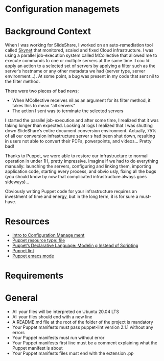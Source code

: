 # Configuration managemets                                                                

# Background Context                                                                                                                    
When I was working for SlideShare, I worked on an auto-remediation tool called <a href = "https://engineering.linkedin.com/slideshare/sk
ynet-project-_-monitor-scale-and-auto-heal-system-cloud">Skynet</a> that monitored, scaled and fixed Cloud infrastructure. I was using a
parallel job-execution system called MCollective that allowed me to execute commands to one or multiple servers at the same time. I cou
ld apply an action to a selected set of servers by applying a filter such as the server’s hostname or any other metadata we had (server 
type, server environment…). At some point, a bug was present in my code that sent nil to the filter method.                             

There were two pieces of bad news;                                                                                                      
* When MCollective receives nil as an argument for its filter method, it takes this to mean "all servers"                               
* The action I sent was to terminate the selected servers                                                                               

I started the parallel job-execution and after some time, I realized that it was taking longer than expected. Looking at logs I realized
that I was shutting down SlideShare’s entire document conversion environment. Actually, 75% of all our conversion infrastructure server
s had been shut down, resulting in users not able to convert their PDFs, powerpoints, and videos… Pretty bad!                           

Thanks to Puppet, we were able to restore our infrastructure to normal operation in under 1H, pretty impressive. Imagine if we had to do
everything manually: launching the servers, configuring and linking them, importing application code, starting every process, and obvio
usly, fixing all the bugs (you should know by now that complicated infrastructure always goes sideways)…                                

Obviously writing Puppet code for your infrastructure requires an investment of time and energy, but in the long term, it is for sure a 
must-have.                                                                                                                              

# Resources                                                                                                                             
* <a href = "https://www.digitalocean.com/community/tutorials/an-introduction-to-configuration-management">Intro to Configuration Manage
ment</a>                                                                                                                                
* <a href = "https://puppet.com/docs/puppet/5.5/types/file.html">Puppet resource type: file</a>                                         
* <a href = "https://puppet.com/blog/puppets-declarative-language-modeling-instead-of-scripting/">Puppet’s Declarative Language: Modelin
g Instead of Scripting</a>                                                                                                              
* <a href = "http://puppet-lint.com/">Puppet lint</a>                                                                                   
* <a href = "https://github.com/voxpupuli/puppet-mode">Puppet emacs mode</a>                                                            

# Requirements                                                                                                                          

# General                                                                                                                               
* All your files will be interpreted on Ubuntu 20.04 LTS                                                                                
* All your files should end with a new line                                                                                             
* A README.md file at the root of the folder of the project is mandatory
* Your Puppet manifests must pass puppet-lint version 2.1.1 without any errors
* Your Puppet manifests must run without error
* Your Puppet manifests first line must be a comment explaining what the Puppet manifest is about
* Your Puppet manifests files must end with the extension .pp
